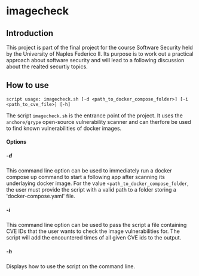 # imagecheck

## Introduction

This project is part of the final project for the course Software Security held by the University of Naples Federico II. Its purpose is to work out a practical approach about software security and will lead to a following discussion about the realted securtiy topics.

## How to use

`script usage: imagecheck.sh [-d <path_to_docker_compose_folder>] [-i <path_to_cve_file>] [-h]`

The script `imagecheck.sh` is the entrance point of the project. It uses the `anchore/grype` open-source vulnerability scanner and can therfore be used to find known vulnerabilities of docker images. 

#### Options

##### -d

This command line option can be used to immediately run a docker compose up command to start a following app after scanning its underlaying docker image. For the value `<path_to_docker_compose_folder`, the user must provide the script with a valid path to a folder storing a 'docker-compose.yaml' file.

##### -i

This command line option can be used to pass the script a file containing CVE IDs that the user wants to check the image vulnerabilities for. The script will add the encountered times of all given CVE ids to the output.

##### -h

Displays how to use the script on the command line.